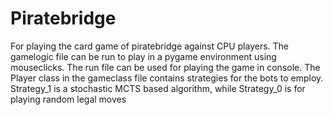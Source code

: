 # Piratebridge

For playing the card game of piratebridge against CPU players. The gamelogic file can be run to play in a pygame environment using mouseclicks. The run file can be used for playing the game in console. The Player class in the gameclass file contains strategies for the bots to employ. Strategy_1 is a stochastic MCTS based algorithm, while Strategy_0 is for playing random legal moves
